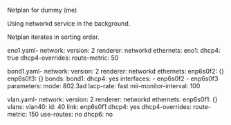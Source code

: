 Netplan for dummy (me)

Using networkd service in the background.

Netplan iterates in sorting order.

eno1.yaml-
network:
  version: 2
  renderer: networkd
  ethernets:
    eno1:
      dhcp4: true
      dhcp4-overrides:
        route-metric: 50

bond1.yaml-
network:
  version: 2
  renderer: networkd
  ethernets:
    enp6s0f2: {}
    enp6s0f3: {}
  bonds:
    bond1:
      dhcp4: yes
      interfaces:
        - enp6s0f2
        - enp6s0f3
      parameters:
        mode: 802.3ad
        lacp-rate: fast
        mii-monitor-interval: 100

vlan.yaml-
network:
  version: 2
  renderer: networkd
  ethernets:
    enp6s0f1: {}
  vlans:
    vlan40:
      id: 40
      link: enp6s0f1
      dhcp4: yes
      dhcp4-overrides:
        route-metric: 150
        use-routes: no
      dhcp6: no
